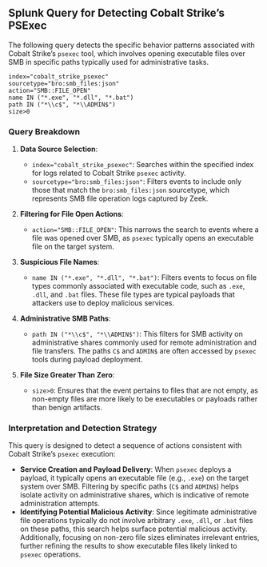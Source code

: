 ## Splunk Query for Detecting Cobalt Strike’s PSExec

The following query detects the specific behavior patterns associated with Cobalt Strike’s `psexec` tool, which involves opening executable files over SMB in specific paths typically used for administrative tasks.

```spl
index="cobalt_strike_psexec"
sourcetype="bro:smb_files:json"
action="SMB::FILE_OPEN" 
name IN ("*.exe", "*.dll", "*.bat")
path IN ("*\\c$", "*\\ADMIN$")
size>0
```

### Query Breakdown

1. **Data Source Selection**:
   - `index="cobalt_strike_psexec"`: Searches within the specified index for logs related to Cobalt Strike `psexec` activity.
   - `sourcetype="bro:smb_files:json"`: Filters events to include only those that match the `bro:smb_files:json` sourcetype, which represents SMB file operation logs captured by Zeek.

2. **Filtering for File Open Actions**:
   - `action="SMB::FILE_OPEN"`: This narrows the search to events where a file was opened over SMB, as `psexec` typically opens an executable file on the target system.

3. **Suspicious File Names**:
   - `name IN ("*.exe", "*.dll", "*.bat")`: Filters events to focus on file types commonly associated with executable code, such as `.exe`, `.dll`, and `.bat` files. These file types are typical payloads that attackers use to deploy malicious services.

4. **Administrative SMB Paths**:
   - `path IN ("*\\c$", "*\\ADMIN$")`: This filters for SMB activity on administrative shares commonly used for remote administration and file transfers. The paths `C$` and `ADMIN$` are often accessed by `psexec` tools during payload deployment.

5. **File Size Greater Than Zero**:
   - `size>0`: Ensures that the event pertains to files that are not empty, as non-empty files are more likely to be executables or payloads rather than benign artifacts.

### Interpretation and Detection Strategy

This query is designed to detect a sequence of actions consistent with Cobalt Strike’s `psexec` execution:

- **Service Creation and Payload Delivery**: When `psexec` deploys a payload, it typically opens an executable file (e.g., `.exe`) on the target system over SMB. Filtering by specific paths (`C$` and `ADMIN$`) helps isolate activity on administrative shares, which is indicative of remote administration attempts.
- **Identifying Potential Malicious Activity**: Since legitimate administrative file operations typically do not involve arbitrary `.exe`, `.dll`, or `.bat` files on these paths, this search helps surface potential malicious activity. Additionally, focusing on non-zero file sizes eliminates irrelevant entries, further refining the results to show executable files likely linked to `psexec` operations.